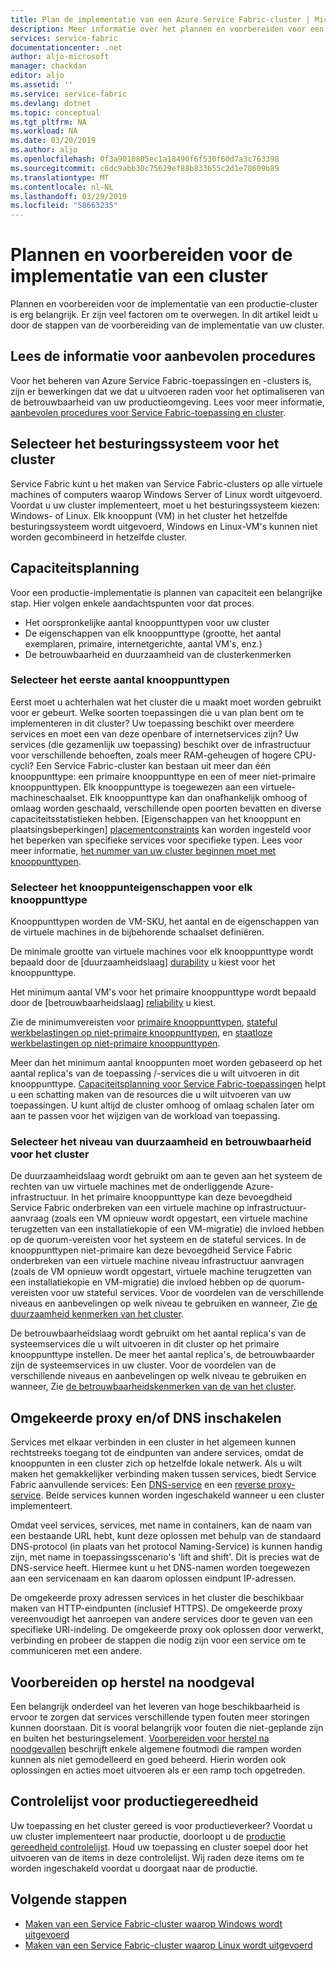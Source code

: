 ```yaml
---
title: Plan de implementatie van een Azure Service Fabric-cluster | Microsoft Docs
description: Meer informatie over het plannen en voorbereiden voor een productie-implementatie van Service Fabric-cluster in Azure.
services: service-fabric
documentationcenter: .net
author: aljo-microsoft
manager: chackdan
editor: aljo
ms.assetid: ''
ms.service: service-fabric
ms.devlang: dotnet
ms.topic: conceptual
ms.tgt_pltfrm: NA
ms.workload: NA
ms.date: 03/20/2019
ms.author: aljo
ms.openlocfilehash: 0f3a9010805ec1a18490f6f530f60d7a3c763398
ms.sourcegitcommit: c6dc9abb30c75629ef88b833655c2d1e78609b89
ms.translationtype: MT
ms.contentlocale: nl-NL
ms.lasthandoff: 03/29/2019
ms.locfileid: "58663235"
---
```

# <a name="plan-and-prepare-for-a-cluster-deployment"></a>Plannen en voorbereiden voor de implementatie van een cluster

Plannen en voorbereiden voor de implementatie van een productie-cluster is erg belangrijk.  Er zijn veel factoren om te overwegen.  In dit artikel leidt u door de stappen van de voorbereiding van de implementatie van uw cluster.

## <a name="read-the-best-practices-information"></a>Lees de informatie voor aanbevolen procedures
Voor het beheren van Azure Service Fabric-toepassingen en -clusters is, zijn er bewerkingen dat we dat u uitvoeren raden voor het optimaliseren van de betrouwbaarheid van uw productieomgeving.  Lees voor meer informatie, [aanbevolen procedures voor Service Fabric-toepassing en cluster](service-fabric-best-practices-overview.md).

## <a name="select-the-os-for-the-cluster"></a>Selecteer het besturingssysteem voor het cluster
Service Fabric kunt u het maken van Service Fabric-clusters op alle virtuele machines of computers waarop Windows Server of Linux wordt uitgevoerd.  Voordat u uw cluster implementeert, moet u het besturingssysteem kiezen:  Windows- of Linux.  Elk knooppunt (VM) in het cluster het hetzelfde besturingssysteem wordt uitgevoerd, Windows en Linux-VM's kunnen niet worden gecombineerd in hetzelfde cluster.

## <a name="capacity-planning"></a>Capaciteitsplanning
Voor een productie-implementatie is plannen van capaciteit een belangrijke stap. Hier volgen enkele aandachtspunten voor dat proces.

* Het oorspronkelijke aantal knooppunttypen voor uw cluster 
* De eigenschappen van elk knooppunttype (grootte, het aantal exemplaren, primaire, internetgerichte, aantal VM's, enz.)
* De betrouwbaarheid en duurzaamheid van de clusterkenmerken

### <a name="select-the-initial-number-of-node-types"></a>Selecteer het eerste aantal knooppunttypen
Eerst moet u achterhalen wat het cluster die u maakt moet worden gebruikt voor er gebeurt. Welke soorten toepassingen die u van plan bent om te implementeren in dit cluster? Uw toepassing beschikt over meerdere services en moet een van deze openbare of internetservices zijn? Uw services (die gezamenlijk uw toepassing) beschikt over de infrastructuur voor verschillende behoeften, zoals meer RAM-geheugen of hogere CPU-cycli? Een Service Fabric-cluster kan bestaan uit meer dan één knooppunttype: een primaire knooppunttype en een of meer niet-primaire knooppunttypen. Elk knooppunttype is toegewezen aan een virtuele-machineschaalset. Elk knooppunttype kan dan onafhankelijk omhoog of omlaag worden geschaald, verschillende open poorten bevatten en diverse capaciteitsstatistieken hebben. [Eigenschappen van het knooppunt en plaatsingsbeperkingen] [ placementconstraints] kan worden ingesteld voor het beperken van specifieke services voor specifieke typen.  Lees voor meer informatie, [het nummer van uw cluster beginnen moet met knooppunttypen](service-fabric-cluster-capacity.md#the-number-of-node-types-your-cluster-needs-to-start-out-with).

### <a name="select-node-properties-for-each-node-type"></a>Selecteer het knooppunteigenschappen voor elk knooppunttype
Knooppunttypen worden de VM-SKU, het aantal en de eigenschappen van de virtuele machines in de bijbehorende schaalset definiëren.

De minimale grootte van virtuele machines voor elk knooppunttype wordt bepaald door de [duurzaamheidslaag] [ durability] u kiest voor het knooppunttype.

Het minimum aantal VM's voor het primaire knooppunttype wordt bepaald door de [betrouwbaarheidslaag] [ reliability] u kiest.

Zie de minimumvereisten voor [primaire knooppunttypen](service-fabric-cluster-capacity.md#primary-node-type---capacity-guidance), [stateful werkbelastingen op niet-primaire knooppunttypen](service-fabric-cluster-capacity.md#non-primary-node-type---capacity-guidance-for-stateful-workloads), en [staatloze werkbelastingen op niet-primaire knooppunttypen](service-fabric-cluster-capacity.md#non-primary-node-type---capacity-guidance-for-stateless-workloads). 

Meer dan het minimum aantal knooppunten moet worden gebaseerd op het aantal replica's van de toepassing /-services die u wilt uitvoeren in dit knooppunttype.  [Capaciteitsplanning voor Service Fabric-toepassingen](service-fabric-capacity-planning.md) helpt u een schatting maken van de resources die u wilt uitvoeren van uw toepassingen. U kunt altijd de cluster omhoog of omlaag schalen later om aan te passen voor het wijzigen van de workload van toepassing. 

### <a name="select-the-durability-and-reliability-levels-for-the-cluster"></a>Selecteer het niveau van duurzaamheid en betrouwbaarheid voor het cluster
De duurzaamheidslaag wordt gebruikt om aan te geven aan het systeem de rechten van uw virtuele machines met de onderliggende Azure-infrastructuur. In het primaire knooppunttype kan deze bevoegdheid Service Fabric onderbreken van een virtuele machine op infrastructuur-aanvraag (zoals een VM opnieuw wordt opgestart, een virtuele machine terugzetten van een installatiekopie of een VM-migratie) die invloed hebben op de quorum-vereisten voor het systeem en de stateful services. In de knooppunttypen niet-primaire kan deze bevoegdheid Service Fabric onderbreken van een virtuele machine niveau infrastructuur aanvragen (zoals de VM opnieuw wordt opgestart, virtuele machine terugzetten van een installatiekopie en VM-migratie) die invloed hebben op de quorum-vereisten voor uw stateful services.  Voor de voordelen van de verschillende niveaus en aanbevelingen op welk niveau te gebruiken en wanneer, Zie [de duurzaamheid kenmerken van het cluster][durability].

De betrouwbaarheidslaag wordt gebruikt om het aantal replica's van de systeemservices die u wilt uitvoeren in dit cluster op het primaire knooppunttype instellen. De meer het aantal replica's, de betrouwbaarder zijn de systeemservices in uw cluster.  Voor de voordelen van de verschillende niveaus en aanbevelingen op welk niveau te gebruiken en wanneer, Zie [de betrouwbaarheidskenmerken van de van het cluster][reliability]. 

## <a name="enable-reverse-proxy-andor-dns"></a>Omgekeerde proxy en/of DNS inschakelen
Services met elkaar verbinden in een cluster in het algemeen kunnen rechtstreeks toegang tot de eindpunten van andere services, omdat de knooppunten in een cluster zich op hetzelfde lokale netwerk. Als u wilt maken het gemakkelijker verbinding maken tussen services, biedt Service Fabric aanvullende services: Een [DNS-service](service-fabric-dnsservice.md) en een [reverse proxy-service](service-fabric-reverseproxy.md).  Beide services kunnen worden ingeschakeld wanneer u een cluster implementeert.

Omdat veel services, services, met name in containers, kan de naam van een bestaande URL hebt, kunt deze oplossen met behulp van de standaard DNS-protocol (in plaats van het protocol Naming-Service) is kunnen handig zijn, met name in toepassingsscenario's 'lift and shift'. Dit is precies wat de DNS-service heeft. Hiermee kunt u het DNS-namen worden toegewezen aan een servicenaam en kan daarom oplossen eindpunt IP-adressen.

De omgekeerde proxy adressen services in het cluster die beschikbaar maken van HTTP-eindpunten (inclusief HTTPS). De omgekeerde proxy vereenvoudigt het aanroepen van andere services door te geven van een specifieke URI-indeling.  De omgekeerde proxy ook oplossen door verwerkt, verbinding en probeer de stappen die nodig zijn voor een service om te communiceren met een andere.

## <a name="prepare-for-disaster-recovery"></a>Voorbereiden op herstel na noodgeval
Een belangrijk onderdeel van het leveren van hoge beschikbaarheid is ervoor te zorgen dat services verschillende typen fouten meer storingen kunnen doorstaan. Dit is vooral belangrijk voor fouten die niet-geplande zijn en buiten het besturingselement. [Voorbereiden voor herstel na noodgevallen](service-fabric-disaster-recovery.md) beschrijft enkele algemene foutmodi die rampen worden kunnen als niet gemodelleerd en goed beheerd. Hierin worden ook oplossingen en acties moet uitvoeren als er een ramp toch opgetreden.

## <a name="production-readiness-checklist"></a>Controlelijst voor productiegereedheid
Uw toepassing en het cluster gereed is voor productieverkeer? Voordat u uw cluster implementeert naar productie, doorloopt u de [productie gereedheid controlelijst](service-fabric-production-readiness-checklist.md). Houd uw toepassing en cluster soepel door het uitvoeren van de items in deze controlelijst. Wij raden deze items om te worden ingeschakeld voordat u doorgaat naar de productie.

## <a name="next-steps"></a>Volgende stappen
* [Maken van een Service Fabric-cluster waarop Windows wordt uitgevoerd](service-fabric-best-practices-overview.md)
* [Maken van een Service Fabric-cluster waarop Linux wordt uitgevoerd](service-fabric-tutorial-create-vnet-and-linux-cluster.md)

[placementconstraints]: service-fabric-cluster-resource-manager-cluster-description.md#node-properties-and-placement-constraints
[durability]: service-fabric-cluster-capacity.md#the-durability-characteristics-of-the-cluster
[reliability]: service-fabric-cluster-capacity.md#the-reliability-characteristics-of-the-cluster